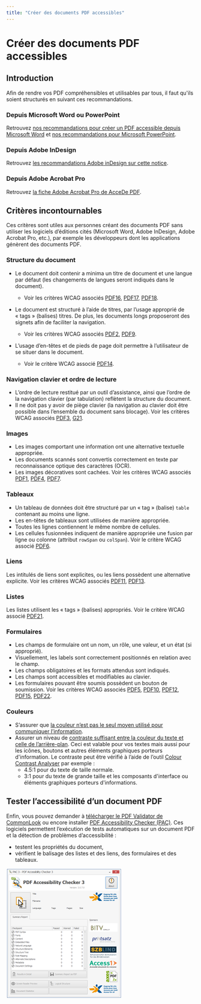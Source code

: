 ```yaml
---
title: "Créer des documents PDF accessibles"
---
```


# Créer des documents PDF accessibles

## Introduction
Afin de rendre vos PDF compréhensibles et utilisables par tous, il faut qu'ils soient structurés en suivant ces recommandations.

### Depuis Microsoft Word ou PowerPoint
Retrouvez [nos recommandations pour créer un PDF accessible depuis Microsoft Word](/fr/contenu-editorial/word/#convertir-en-fichier-pdf) et [nos recommandations pour Microsoft PowerPoint](/fr/contenu-editorial/powerpoint/#convertir-une-presentation-powerpoint-en-fichier-pdf).

### Depuis Adobe InDesign
Retrouvez [les recommandations Adobe inDesign sur cette notice](http://www.pdf-accessible.com/notices-accessibilite-indesign-acrobat/#indesign). 

### Depuis Adobe Acrobat Pro
Retrouvez [la fiche Adobe Acrobat Pro de AcceDe PDF](http://www.pdf-accessible.com/notices-accessibilite-indesign-acrobat/#acrobat). 

## Critères incontournables
Ces critères sont utiles aux personnes créant des documents PDF sans utiliser les logiciels d’éditions cités (Microsoft Word, Adobe InDesign, Adobe Acrobat Pro, etc.), par exemple les développeurs dont les applications génèrent des documents PDF.

### Structure du document
* Le document doit contenir a minima un titre de document et une langue par défaut (les changements de langues seront indiqués dans le document).
  * Voir les critères WCAG associés <a hreflang="en" href="https://www.w3.org/TR/WCAG20-TECHS/PDF16.html" title="Technique PDF16 des WCAG 2.0" aria-label="Technique PDF16 des WCAG 2.0"><abbr>PDF16</abbr></a>, <a hreflang="en" href="https://www.w3.org/TR/WCAG20-TECHS/PDF17.html" title="Technique PDF17 des WCAG 2.0" aria-label="Technique PDF17 des WCAG 2.0"><abbr>PDF17</abbr></a>, <a hreflang="en" href="https://www.w3.org/TR/WCAG20-TECHS/PDF18.html" title="Technique PDF18 des WCAG 2.0" aria-label="Technique PDF18 des WCAG 2.0"><abbr>PDF18</abbr></a>.

* Le document est structuré à l’aide de titres, par l’usage approprié de «&nbsp;tags&nbsp;» (balises) titres. De plus, les documents longs proposeront des signets afin de faciliter la navigation.
  * Voir les critères WCAG associés <a hreflang="en" href="https://www.w3.org/TR/WCAG20-TECHS/PDF2.html" title="Technique PDF2 des WCAG 2.0" aria-label="Technique PDF2 des WCAG 2.0"><abbr>PDF2</abbr></a>, <a hreflang="en" href="https://www.w3.org/TR/WCAG20-TECHS/PDF9.html" title="Technique PDF9 des WCAG 2.0" aria-label="Technique PDF9 des WCAG 2.0"><abbr>PDF9</abbr></a>.

* L’usage d’en-têtes et de pieds de page doit permettre à l’utilisateur de se situer dans le document.
  * Voir le critère WCAG associé <a hreflang="en" href="https://www.w3.org/TR/WCAG20-TECHS/PDF14.html" title="Technique PDF14 des WCAG 2.0" aria-label="Technique PDF14 des WCAG 2.0"><abbr>PDF14</abbr></a>.

### Navigation clavier et ordre de lecture
* L’ordre de lecture restitué par un outil d’assistance, ainsi que l’ordre de la navigation clavier (par tabulation) reflètent la structure du document. 
* Il ne doit pas y avoir de piège clavier (la navigation au clavier doit être possible dans l’ensemble du document sans blocage).
Voir les critères WCAG associés <a hreflang="en" href="https://www.w3.org/TR/WCAG20-TECHS/PDF3.html" title="Technique PDF3 des WCAG 2.0" aria-label="Technique PDF3 des WCAG 2.0"><abbr>PDF3</abbr></a>, <a hreflang="en" href="https://www.w3.org/TR/WCAG20-TECHS/G21.html" title="Technique G21 des WCAG 2.0" aria-label="Technique G21 des WCAG 2.0"><abbr>G21</abbr></a>.

### Images

* Les images comportant une information ont une alternative textuelle appropriée. 
* Les documents scannés sont convertis correctement en texte par reconnaissance optique des caractères (<abbr>OCR</abbr>). 
* Les images décoratives sont cachées.
Voir les critères WCAG associés  <a hreflang="en" href="https://www.w3.org/TR/WCAG20-TECHS/PDF1.html" title="Technique PDF1 des WCAG 2.0" aria-label="Technique PDF1 des WCAG 2.0"><abbr>PDF1</abbr></a>, <a hreflang="en" href="https://www.w3.org/TR/WCAG20-TECHS/PDF4.html" title="Technique PDF4 des WCAG 2.0" aria-label="Technique PDF4 des WCAG 2.0"><abbr>PDF4</abbr></a>, <a hreflang="en" href="https://www.w3.org/TR/WCAG20-TECHS/PDF7.html" title="Technique PDF7 des WCAG 2.0" aria-label="Technique PDF7 des WCAG 2.0"><abbr>PDF7</abbr></a>.

### Tableaux

* Un tableau de données doit être structuré par un «&nbsp;tag&nbsp;» (balise) `table` contenant au moins une ligne. 
* Les en-têtes de tableaux sont utilisées de manière appropriée. 
* Toutes les lignes contiennent le même nombre de cellules. 
* Les cellules fusionnées indiquent de manière appropriée une fusion par ligne ou colonne (attribut `rowSpan` ou `colSpan`). 
Voir le critère WCAG associé <a hreflang="en" href="https://www.w3.org/TR/WCAG20-TECHS/PDF6.html" title="Technique PDF6 des WCAG 2.0" aria-label="Technique PDF6 des WCAG 2.0"><abbr>PDF6</abbr></a>.

### Liens

Les intitulés de liens sont explicites, ou les liens possèdent une alternative explicite.
Voir les critères WCAG associés <a hreflang="en" href="https://www.w3.org/TR/WCAG20-TECHS/PDF11.html" title="Technique PDF11 des WCAG 2.0" aria-label="Technique PDF11 des WCAG 2.0"><abbr>PDF11</abbr></a>, <a hreflang="en" href="https://www.w3.org/TR/WCAG20-TECHS/PDF13.html" title="Technique PDF13 des WCAG 2.0" aria-label="Technique PDF13 des WCAG 2.0"><abbr>PDF13</abbr></a>.

### Listes

Les listes utilisent les «&nbsp;tags&nbsp;» (balises) appropriés.
Voir le critère WCAG associé <a hreflang="en" href="https://www.w3.org/TR/WCAG20-TECHS/PDF21.html" title="Technique PDF21 des WCAG 2.0" aria-label="Technique PDF21 des WCAG 2.0"><abbr>PDF21</abbr></a>.

### Formulaires

* Les champs de formulaire ont un nom, un rôle, une valeur, et un état (si approprié). 
* Visuellement, les labels sont correctement positionnés en relation avec le champ. 
* Les champs obligatoires et les formats attendus sont indiqués. 
* Les champs sont accessibles et modifiables au clavier. 
* Les formulaires pouvant être soumis possèdent un bouton de soumission.
Voir les critères WCAG associés <a hreflang="en" href="https://www.w3.org/TR/WCAG20-TECHS/PDF5.html" title="Technique PDF5 des WCAG 2.0" aria-label="Technique PDF5 des WCAG 2.0"><abbr>PDF5</abbr></a>, <a hreflang="en" href="https://www.w3.org/TR/WCAG20-TECHS/PDF10.html" title="Technique PDF10 des WCAG 2.0" aria-label="Technique PDF10 des WCAG 2.0"><abbr>PDF10</abbr></a>, <a hreflang="en" href="https://www.w3.org/TR/WCAG20-TECHS/PDF12.html" title="Technique PDF12 des WCAG 2.0" aria-label="Technique PDF12 des WCAG 2.0"><abbr>PDF12</abbr></a>, <a hreflang="en" href="https://www.w3.org/TR/WCAG20-TECHS/PDF15.html" title="Technique PDF15 des WCAG 2.0" aria-label="Technique PDF15 des WCAG 2.0"><abbr>PDF15</abbr></a>, <a hreflang="en" href="https://www.w3.org/TR/WCAG20-TECHS/PDF22.html" title="Technique PDF22 des WCAG 2.0" aria-label="Technique PDF22 des WCAG 2.0"><abbr>PDF22</abbr></a>.

### Couleurs

* S’assurer que [la couleur n’est pas le seul moyen utilisé pour communiquer l’information](/fr/web/designer/couleurs-et-contrastes/#ne-pas-utiliser-la-couleur-ou-linformation-sensorielle-comme-seule-source-dinformation).
* Assurer un niveau de [contraste suffisant entre la couleur du texte et celle de l’arrière-plan](/fr/web/designer/couleurs-et-contrastes/#assurer-un-contraste-suffisant-entre-les-couleurs-de-premier-plan-et-de-fond). Ceci est valable pour vos textes mais aussi pour les icônes, boutons et autres éléments graphiques porteurs d'information. Le contraste peut être vérifié à l’aide de l’outil [Colour Contrast Analyser](https://www.paciellogroup.com/resources/contrastanalyser/) par exemple :
  * 4.5:1 pour du texte de taille normale.
  * 3:1 pour du texte de grande taille et les composants d'interface ou éléments graphiques porteurs d'informations.

## Tester l’accessibilité d’un document PDF

Enfin, vous pouvez demander à [télécharger le PDF Validator de CommonLook](https://commonlook.com/accessibility-software/pdf-validator/) ou encore installer [PDF Accessibility Checker (PAC)](https://www.access-for-all.ch/en/pdf-accessibility-checker.html). 
Ces logiciels permettent l’exécution de tests automatiques sur un document PDF et la détection de problèmes d’accessibilité : 
* testent les propriétés du document, 
* vérifient le balisage des listes et des liens, des formulaires et des tableaux.

<img src="/fr/contenu-editorial/images/pac1.png" alt="" class="img-fluid" />

